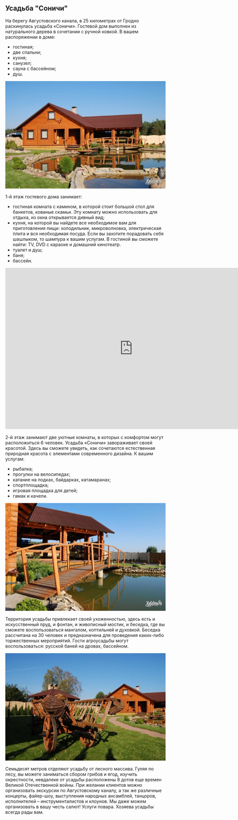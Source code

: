 ## Усадьба "Соничи"

На берегу Августовского канала, в 25 километрах от Гродно раскинулась усадьба «Соничи».  Гостевой дом выполнен из натурального дерева в сочетании с ручной ковкой. В вашем распоряжении в доме:

- гостиная;
- две спальни;
- кухня;
- санузел;
- сауна с бассейном;
- душ.

<img width="700px" src="../../../public/sonici.jpg"  alt="WebSite Logo" />

1-й этаж гостевого дома занимает:
- гостиная комната с камином, в которой стоит большой стол для банкетов, кованые скамьи. Эту комнату можно использовать для отдыха, из окна открывается дивный вид;
- кухня, на которой вы найдете все необходимое вам для приготовления пищи: холодильник, микроволновка, электрическая плита и вся необходимая посуда. Если вы захотите порадовать себя шашлыком, то шампура к вашим услугам. В гостиной вы сможете найти: TV, DVD с караоке и домашний кинотеатр.
- туалет и душ;
- баня;
- бассейн.

<iframe width="800" height="506" src="https://www.youtube.com/embed/9QxlmuwdGD0" title="Усадьба Соничи" frameborder="0" allow="accelerometer; autoplay; clipboard-write; encrypted-media; gyroscope; picture-in-picture" allowfullscreen></iframe>

2-й этаж занимают две уютные комнаты, в которых с комфортом могут расположиться 6 человек.
Усадьба «Соничи» завораживает своей красотой. Здесь вы сможете увидеть, как сочетаются естественная природная красота с элементами современного дизайна.
К вашим услугам:
- рыбалка;
- прогулки на велосипедах;
- катание на лодках, байдарках, катамаранах;
- спортплощадка;
- игровая площадка для детей;
- гамак и качели.

<img width="700px" src="../../../public/sonici1.jpg"  alt="WebSite Logo" />

Территория усадьбы привлекает своей ухоженностью, здесь есть и искусственный пруд, и фонтан, и живописный мостик, и беседка, где вы сможете воспользоваться мангалом, коптильней и духовкой. Беседка рассчитана на 30 человек и предназначена для проведения каких-либо торжественных мероприятий. Гости агроусадьбы могут воспользоваться: русской баней на дровах, бассейном.

<img width="700px" src="../../../public/sonici2.jpg"  alt="WebSite Logo" />

Семьдесят метров отделяют усадьбу от лесного массива. Гуляя по лесу, вы можете заниматься сбором грибов и ягод, изучить окрестности, невдалеке от усадьбы расположены 8 дотов еще времен Великой Отечественной войны.
При желании клиентов можно организовать экскурсии по Августовскому каналу, а так же различные концерты, файер-шоу, выступления народных ансамблей, танцоров, исполнителей – инструменталистов и клоунов. Мы даже можем организовать в вашу честь салют!
Услуги повара.
Хозяева усадьбы всегда рады вам.